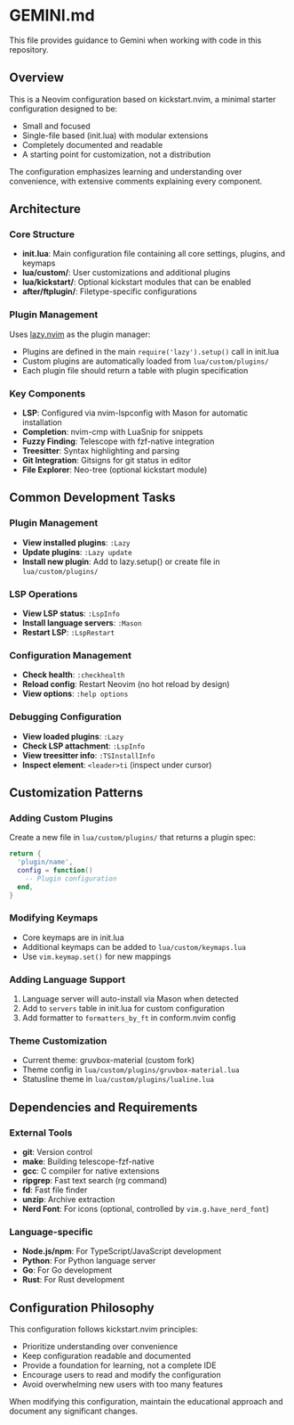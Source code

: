 # GEMINI.md

This file provides guidance to Gemini when working with code in this repository.

## Overview

This is a Neovim configuration based on kickstart.nvim, a minimal starter configuration designed to be:
- Small and focused
- Single-file based (init.lua) with modular extensions
- Completely documented and readable
- A starting point for customization, not a distribution

The configuration emphasizes learning and understanding over convenience, with extensive comments explaining every component.

## Architecture

### Core Structure
- **init.lua**: Main configuration file containing all core settings, plugins, and keymaps
- **lua/custom/**: User customizations and additional plugins
- **lua/kickstart/**: Optional kickstart modules that can be enabled
- **after/ftplugin/**: Filetype-specific configurations

### Plugin Management
Uses [lazy.nvim](https://github.com/folke/lazy.nvim) as the plugin manager:
- Plugins are defined in the main `require('lazy').setup()` call in init.lua
- Custom plugins are automatically loaded from `lua/custom/plugins/`
- Each plugin file should return a table with plugin specification

### Key Components
- **LSP**: Configured via nvim-lspconfig with Mason for automatic installation
- **Completion**: nvim-cmp with LuaSnip for snippets
- **Fuzzy Finding**: Telescope with fzf-native integration
- **Treesitter**: Syntax highlighting and parsing
- **Git Integration**: Gitsigns for git status in editor
- **File Explorer**: Neo-tree (optional kickstart module)

## Common Development Tasks

### Plugin Management
- **View installed plugins**: `:Lazy`
- **Update plugins**: `:Lazy update`
- **Install new plugin**: Add to lazy.setup() or create file in `lua/custom/plugins/`

### LSP Operations
- **View LSP status**: `:LspInfo`
- **Install language servers**: `:Mason`
- **Restart LSP**: `:LspRestart`

### Configuration Management
- **Check health**: `:checkhealth`
- **Reload config**: Restart Neovim (no hot reload by design)
- **View options**: `:help options`

### Debugging Configuration
- **View loaded plugins**: `:Lazy`
- **Check LSP attachment**: `:LspInfo`
- **View treesitter info**: `:TSInstallInfo`
- **Inspect element**: `<leader>ti` (inspect under cursor)

## Customization Patterns

### Adding Custom Plugins
Create a new file in `lua/custom/plugins/` that returns a plugin spec:
```lua
return {
  'plugin/name',
  config = function()
    -- Plugin configuration
  end,
}
```

### Modifying Keymaps
- Core keymaps are in init.lua
- Additional keymaps can be added to `lua/custom/keymaps.lua`
- Use `vim.keymap.set()` for new mappings

### Adding Language Support
1. Language server will auto-install via Mason when detected
2. Add to `servers` table in init.lua for custom configuration
3. Add formatter to `formatters_by_ft` in conform.nvim config

### Theme Customization
- Current theme: gruvbox-material (custom fork)
- Theme config in `lua/custom/plugins/gruvbox-material.lua`
- Statusline theme in `lua/custom/plugins/lualine.lua`

## Dependencies and Requirements

### External Tools
- **git**: Version control
- **make**: Building telescope-fzf-native
- **gcc**: C compiler for native extensions
- **ripgrep**: Fast text search (rg command)
- **fd**: Fast file finder
- **unzip**: Archive extraction
- **Nerd Font**: For icons (optional, controlled by `vim.g.have_nerd_font`)

### Language-specific
- **Node.js/npm**: For TypeScript/JavaScript development
- **Python**: For Python language server
- **Go**: For Go development
- **Rust**: For Rust development

## Configuration Philosophy

This configuration follows kickstart.nvim principles:
- Prioritize understanding over convenience
- Keep configuration readable and documented
- Provide a foundation for learning, not a complete IDE
- Encourage users to read and modify the configuration
- Avoid overwhelming new users with too many features

When modifying this configuration, maintain the educational approach and document any significant changes.
